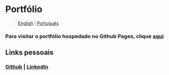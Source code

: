 # Portfólio

> [English](README.md) | [Português](README.pt.md)

### Para visitar o portfólio hospedado no Github Pages, clique [aqui](https://gabrielcavalcante-portfolio.web.app/)

## Links pessoais

### [Github](https://github.com/GabrielMCavalcante) | [LinkedIn](https://linkedin.com/in/gabrielmcavalcante)
